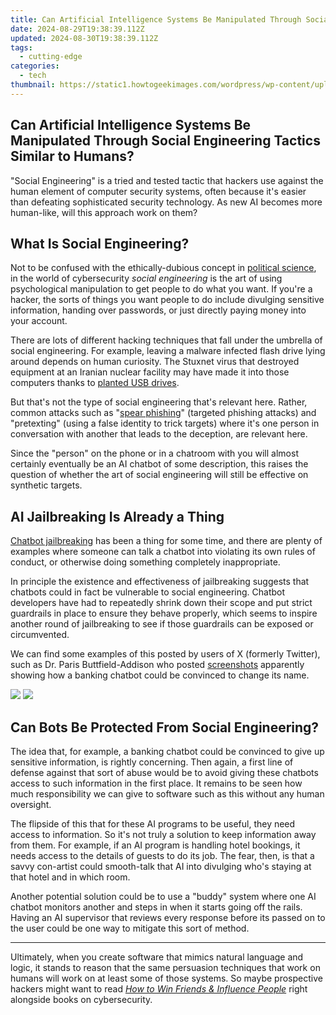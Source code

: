 ```yaml
---
title: Can Artificial Intelligence Systems Be Manipulated Through Social Engineering Tactics Similar to Humans?
date: 2024-08-29T19:38:39.112Z
updated: 2024-08-30T19:38:39.112Z
tags:
  - cutting-edge
categories:
  - tech
thumbnail: https://static1.howtogeekimages.com/wordpress/wp-content/uploads/2023/12/ai-social-engineering.jpeg
---
```


## Can Artificial Intelligence Systems Be Manipulated Through Social Engineering Tactics Similar to Humans?

"Social Engineering" is a tried and tested tactic that hackers use against the human element of computer security systems, often because it's easier than defeating sophisticated security technology. As new AI becomes more human-like, will this approach work on them?

##  What Is Social Engineering?

 Not to be confused with the ethically-dubious concept in [political science](https://en.wikipedia.org/wiki/Social%5Fengineering%5F%28political%5Fscience%29), in the world of cybersecurity _social engineering_ is the art of using psychological manipulation to get people to do what you want. If you're a hacker, the sorts of things you want people to do include divulging sensitive information, handing over passwords, or just directly paying money into your account.

 There are lots of different hacking techniques that fall under the umbrella of social engineering. For example, leaving a malware infected flash drive lying around depends on human curiosity. The Stuxnet virus that destroyed equipment at an Iranian nuclear facility may have made it into those computers thanks to [planted USB drives](https://www.theverge.com/2012/4/12/2944329/stuxnet-computer-virus-planted-israeli-agent-iran).

 But that's not the type of social engineering that's relevant here. Rather, common attacks such as "[spear phishing](https://youtube-data.techidaily.com/024-approved-the-ultimate-mobile-experience-apple-android-and-youtube/)" (targeted phishing attacks) and "pretexting" (using a false identity to trick targets) where it's one person in conversation with another that leads to the deception, are relevant here.

 Since the "person" on the phone or in a chatroom with you will almost certainly eventually be an AI chatbot of some description, this raises the question of whether the art of social engineering will still be effective on synthetic targets.

##  AI Jailbreaking Is Already a Thing

[Chatbot jailbreaking](https://extra-information.techidaily.com/designing-an-alluring-movie-momentum-piece/) has been a thing for some time, and there are plenty of examples where someone can talk a chatbot into violating its own rules of conduct, or otherwise doing something completely inappropriate.

 In principle the existence and effectiveness of jailbreaking suggests that chatbots could in fact be vulnerable to social engineering. Chatbot developers have had to repeatedly shrink down their scope and put strict guardrails in place to ensure they behave properly, which seems to inspire another round of jailbreaking to see if those guardrails can be exposed or circumvented.

 We can find some examples of this posted by users of X (formerly Twitter), such as Dr. Paris Buttfield-Addison who posted [screenshots](https://twitter.com/parisba/status/1719522494544240836) apparently showing how a banking chatbot could be convinced to change its name.

<!-- affiliate ads begin -->
<a href="https://shop.manycam.com/order/checkout.php?PRODS=17727588&QTY=1&AFFILIATE=108875&CART=1"><img src="https://secure.avangate.com/images/merchant/8230bea7d54bcdf99cdfe85cb07313d5/mcaffbanner600x500.png" border="0"></a>
<a href="https://shop.manycam.com/order/checkout.php?PRODS=17727588&QTY=1&AFFILIATE=108875&CART=1"><img src="https://secure.avangate.com/images/merchant/8230bea7d54bcdf99cdfe85cb07313d5/Affiliates_300x250px_valentinesday.png" border="0"></a>
<!-- affiliate ads end -->
##  Can Bots Be Protected From Social Engineering?

 The idea that, for example, a banking chatbot could be convinced to give up sensitive information, is rightly concerning. Then again, a first line of defense against that sort of abuse would be to avoid giving these chatbots access to such information in the first place. It remains to be seen how much responsibility we can give to software such as this without any human oversight.

 The flipside of this that for these AI programs to be useful, they need access to information. So it's not truly a solution to keep information away from them. For example, if an AI program is handling hotel bookings, it needs access to the details of guests to do its job. The fear, then, is that a savvy con-artist could smooth-talk that AI into divulging who's staying at that hotel and in which room.

 Another potential solution could be to use a "buddy" system where one AI chatbot monitors another and steps in when it starts going off the rails. Having an AI supervisor that reviews every response before its passed on to the user could be one way to mitigate this sort of method.

---

 Ultimately, when you create software that mimics natural language and logic, it stands to reason that the same persuasion techniques that work on humans will work on at least some of those systems. So maybe prospective hackers might want to read [_How to Win Friends & Influence People_](https://www.amazon.com/How-Win-Friends-Influence-People/dp/0671027034?tag=hotoge-20&ascsubtag=UUhtgUeUpU2000988&asc%5Frefurl=https%3A%2F%2Fwww.howtogeek.com%2Fare-ai-bots-susceptible-to-social-engineering%2F&asc%5Fcampaign=Evergreen) right alongside books on cybersecurity.

<ins class="adsbygoogle"
     style="display:block"
     data-ad-format="autorelaxed"
     data-ad-client="ca-pub-7571918770474297"
     data-ad-slot="1223367746"></ins>



<ins class="adsbygoogle"
     style="display:block"
     data-ad-client="ca-pub-7571918770474297"
     data-ad-slot="8358498916"
     data-ad-format="auto"
     data-full-width-responsive="true"></ins>


